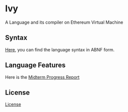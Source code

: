 # Ivy

A Language and its compiler on Ethereum Virtual Machine

## Syntax

[Here](https://github.com/yigitozkavci/ivy/blob/master/standard/ivy.abnf), you can find the language syntax in ABNF form.

## Language Features
Here is the [Midterm Progress Report](https://github.com/yigitozkavci/ivy/blob/master/standard/report_491_midterm/report.pdf)

## License
[License](https://github.com/yigitozkavci/ivy/blob/master/LICENSE)
